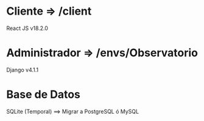 # Cliente => /client

React JS v18.2.0

# Administrador => /envs/Observatorio

Django v4.1.1

# Base de Datos

SQLite (Temporal) ==> Migrar a PostgreSQL ó MySQL
